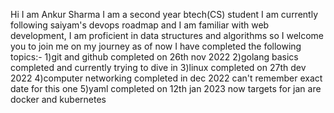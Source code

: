 Hi I am Ankur Sharma I am a second year btech(CS) student I am currently following saiyam's devops roadmap and I am familiar with web development, I am proficient in data structures and algorithms so I welcome you to join me on my journey as of now I have completed the following topics:-
1)git and github completed on 26th nov 2022
2)golang basics completed and currently trying to dive in 
3)linux completed on 27th dev 2022
4)computer networking completed in dec 2022 can't remember exact date for this one
5)yaml completed on 12th jan 2023
now targets for jan are docker and kubernetes
